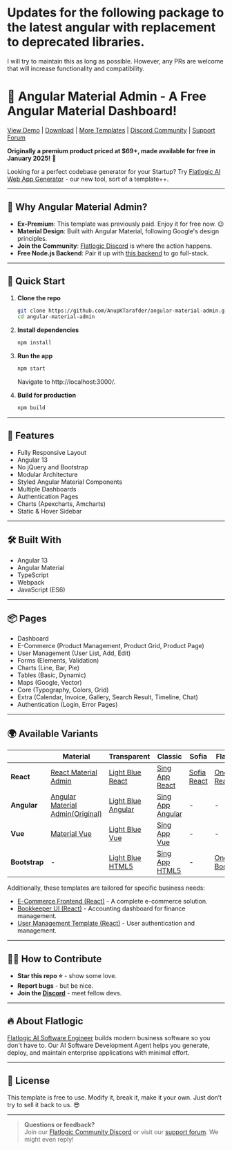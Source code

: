 # Updates for the following package to the latest angular with replacement to deprecated libraries. 
I will try to maintain this as long as possible. However, any PRs are welcome that will increase functionality and compatibility. 

# 🚀 Angular Material Admin - A Free Angular Material Dashboard!

[View Demo](https://flatlogic.com/templates/angular-material-admin-full/demo) | [Download](https://github.com/AnupKTarafder/angular-material-admin/archive/refs/heads/master.zip) | [More Templates](https://flatlogic.com/templates) | [Discord Community](https://discord.gg/flatlogic-community) | [Support Forum](https://flatlogic.com/forum)

**Originally a premium product priced at $69+, made available for free in January 2025!** 🎉

Looking for a perfect codebase generator for your Startup? Try [Flatlogic AI Web App Generator](https://flatlogic.com/generator) - our new tool, sort of a template++.

---

## 🎯 Why Angular Material Admin?
- **Ex-Premium**: This template was previously paid. Enjoy it for free now. 😉
- **Material Design**: Built with Angular Material, following Google's design principles.
- **Join the Community**: [Flatlogic Discord](https://discord.gg/flatlogic-community) is where the action happens.
- **Free Node.js Backend**: Pair it up with [this backend](https://github.com/flatlogic/nodejs-backend) to go full-stack.

---

## 🚀 Quick Start

1. **Clone the repo**  
   ```bash
   git clone https://github.com/AnupKTarafder/angular-material-admin.git
   cd angular-material-admin
   ```
2. **Install dependencies**  
   ```bash
   npm install
   ```
3. **Run the app**  
   ```bash
   npm start
   ```
   Navigate to http://localhost:3000/.

4. **Build for production**  
   ```bash
   npm build
   ```

---

## 🧩 Features

- Fully Responsive Layout
- Angular 13
- No jQuery and Bootstrap
- Modular Architecture
- Styled Angular Material Components
- Multiple Dashboards
- Authentication Pages
- Charts (Apexcharts, Amcharts)
- Static & Hover Sidebar

---

## 🛠 Built With
- Angular 13
- Angular Material
- TypeScript
- Webpack
- JavaScript (ES6)

---

## 📦 Pages
- Dashboard
- E-Commerce (Product Management, Product Grid, Product Page)
- User Management (User List, Add, Edit)
- Forms (Elements, Validation)
- Charts (Line, Bar, Pie)
- Tables (Basic, Dynamic)
- Maps (Google, Vector)
- Core (Typography, Colors, Grid)
- Extra (Calendar, Invoice, Gallery, Search Result, Timeline, Chat)
- Authentication (Login, Error Pages)

---

## 🌍 Available Variants

|               | **Material**                                                                                 | **Transparent**                                         | **Classic**                                          | **Sofia**                                          | **Flatlogic**                                      |
|---------------|----------------------------------------------------------------------------------------------|---------------------------------------------------------|-------------------------------------------------------|-----------------------------------------------------|----------------------------------------------------|
| **React**     | [React Material Admin](https://github.com/flatlogic/react-material-admin-full)               | [Light Blue React](https://github.com/flatlogic/light-blue-react) | [Sing App React](https://github.com/flatlogic/sing-app-react) | [Sofia React](https://github.com/flatlogic/sofia-react) | [One React](https://github.com/flatlogic/one-react) |
| **Angular**   | [Angular Material Admin(Original)](https://github.com/flatlogic/angular-material-admin-full) | [Light Blue Angular](https://github.com/flatlogic/light-blue-angular) | [Sing App Angular](https://github.com/flatlogic/sing-app-angular) | - | - |
| **Vue**       | [Material Vue](https://github.com/flatlogic/material-vue-full)                               | [Light Blue Vue](https://github.com/flatlogic/light-blue-vue) | [Sing App Vue](https://github.com/flatlogic/sing-app-vue) | - | - |
| **Bootstrap** | -                                                                                            | [Light Blue HTML5](https://github.com/flatlogic/light-blue-html5) | [Sing App HTML5](https://github.com/flatlogic/sing-app-html5) | - | [One Bootstrap](https://github.com/flatlogic/one-bootstrap-template-full) |


Additionally, these templates are tailored for specific business needs:
- [E-Commerce Frontend (React)](https://github.com/flatlogic/ecommerce-frontend) - A complete e-commerce solution.
- [Bookkeeper UI (React)](https://github.com/flatlogic/bookkeeper-ui) - Accounting dashboard for finance management.
- [User Management Template (React)](https://github.com/flatlogic/user-management-template) - User authentication and management.

---

## 👨‍💻 How to Contribute
- **Star this repo ⭐** - show some love.
- **Report bugs** - but be nice.
- **Join the [Discord](<insert-discord-invite-link>)** - meet fellow devs.

---

## 🔥 About Flatlogic
[Flatlogic AI Software Engineer](https://flatlogic.com/ai-software-development-agent) builds modern business software so you don't have to. Our AI Software Development Agent helps you generate, deploy, and maintain enterprise applications with minimal effort.

---

## 📜 License
This template is free to use. Modify it, break it, make it your own. Just don’t try to sell it back to us. 😎

---

> **Questions or feedback?**  
> Join our [Flatlogic Community Discord](https://discord.gg/flatlogic-community) or visit our [support forum](https://flatlogic.com/forum). We might even reply!

